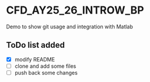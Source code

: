 # CFD_AY25_26_INTROW_BP
Demo to show git usage and integration with Matlab


## ToDo list added
- [x] modify README
- [ ] clone and add some files
- [ ] push back some changes
